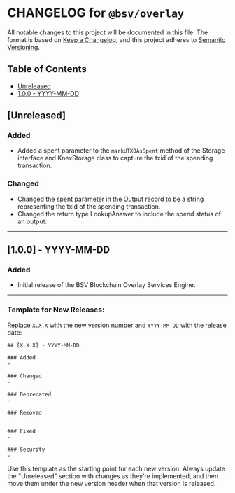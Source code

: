 # CHANGELOG for `@bsv/overlay`

All notable changes to this project will be documented in this file. The format is based on [Keep a Changelog](https://keepachangelog.com/en/1.0.0/), and this project adheres to [Semantic Versioning](https://semver.org/spec/v2.0.0.html).

## Table of Contents

- [Unreleased](#unreleased)
- [1.0.0 - YYYY-MM-DD](#100---yyyy-mm-dd)

## [Unreleased]

### Added
- Added a spent parameter to the `markUTXOAsSpent` method of the Storage interface and KnexStorage class to capture the txid of the spending transaction.

### Changed
- Changed the spent parameter in the Output record to be a string representing the txid of the spending transaction.
- Changed the return type LookupAnswer to include the spend status of an output.

---

## [1.0.0] - YYYY-MM-DD

### Added
- Initial release of the BSV Blockchain Overlay Services Engine.

---

### Template for New Releases:

Replace `X.X.X` with the new version number and `YYYY-MM-DD` with the release date:

```
## [X.X.X] - YYYY-MM-DD

### Added
- 

### Changed
- 

### Deprecated
- 

### Removed
- 

### Fixed
- 

### Security
- 
```

Use this template as the starting point for each new version. Always update the "Unreleased" section with changes as they're implemented, and then move them under the new version header when that version is released.